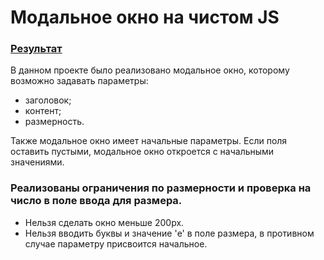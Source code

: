 # Модальное окно на чистом JS 
### [Результат](https://maksgd.github.io/ModalWindow_JS/)

В данном проекте было реализовано модальное окно, которому возможно задавать параметры:
* заголовок; 
* контент; 
* размерность. 

Также модальное окно имеет начальные параметры. Если поля оставить пустыми, модальное окно откроется с начальными значениями.

### Реализованы ограничения по размерности и проверка на число в поле ввода для размера. 

* Нельзя сделать окно меньше 200px.
* Нельзя вводить буквы и значение 'e' в поле размера, в противном случае параметру присвоится начальное.
